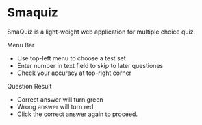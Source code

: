 # Smaquiz

SmaQuiz is a light-weight web application for multiple choice quiz.

Menu Bar

- Use top-left menu to choose a test set
- Enter number in text field to skip to later questiones
- Check your accuracy at top-right corner

Question Result

- Correct answer will turn green
- Wrong answer will turn red.
- Click the correct answer again to proceed.

